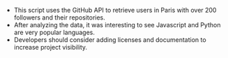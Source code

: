 - This script uses the GitHub API to retrieve users in Paris with over 200 followers and their repositories.
- After analyzing the data, it was interesting to see Javascript and Python are very popular languages.
- Developers should consider adding licenses and documentation to increase project visibility.

        
